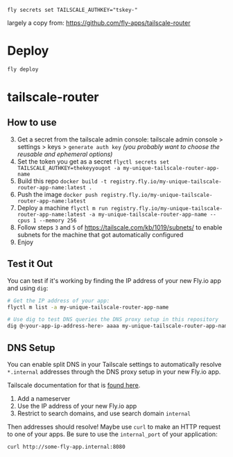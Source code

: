 `fly secrets set TAILSCALE_AUTHKEY="tskey-"`

largely a copy from: https://github.com/fly-apps/tailscale-router

# Deploy

```bash
fly deploy
```

# tailscale-router

## How to use
<!-- 1. Clone this app locally
2. Create an app  `flyctl apps create my-unique-tailscale-router-app-name` -->
3. Get a secret from the tailscale admin console: tailscale admin console > settings > keys > `generate auth key` _(you probably want to choose the reusable and ephemeral options)_
4. Set the token you get as a secret `flyctl secrets set TAILSCALE_AUTHKEY=thekeyyougot -a my-unique-tailscale-router-app-name`
5. Build this repo `docker build -t registry.fly.io/my-unique-tailscale-router-app-name:latest .`
6. Push the image `docker push registry.fly.io/my-unique-tailscale-router-app-name:latest`
7. Deploy a machine `flyctl m run registry.fly.io/my-unique-tailscale-router-app-name:latest -a my-unique-tailscale-router-app-name --cpus 1 --memory 256`
8. Follow steps `3` and `5` of https://tailscale.com/kb/1019/subnets/ to enable subnets for the machine that got automatically configured
9. Enjoy

## Test it Out

You can test if it's working by finding the IP address of your new Fly.io app and using `dig`:

```bash
# Get the IP address of your app:
flyctl m list -a my-unique-tailscale-router-app-name

# Use dig to test DNS queries the DNS proxy setup in this repository
dig @<your-app-ip-address-here> aaaa my-unique-tailscale-router-app-name.internal
```

## DNS Setup

You can enable split DNS in your Tailscale settings to automatically resolve `*.internal` addresses through the DNS proxy setup in your new Fly.io app.

Tailscale documentation for that is [found here](https://tailscale.com/kb/1054/dns/).

1. Add a nameserver
2. Use the IP address of your new Fly.io app
3. Restrict to search domains, and use search domain `internal`

Then addresses should resolve! Maybe use `curl` to make an HTTP request to one of your apps. Be sure to use the `internal_port` of your application:

```bash
curl http://some-fly-app.internal:8080
```
